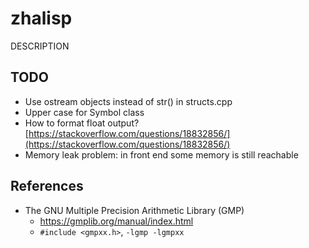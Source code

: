 # zhalisp
DESCRIPTION

## TODO
* Use ostream objects instead of str() in structs.cpp
* Upper case for Symbol class
* How to format float output? [https://stackoverflow.com/questions/18832856/](https://stackoverflow.com/questions/18832856/)
* Memory leak problem: in front end some memory is still reachable

## References
* The GNU Multiple Precision Arithmetic Library (GMP)
	* https://gmplib.org/manual/index.html
	* `#include <gmpxx.h>`, `-lgmp -lgmpxx`

